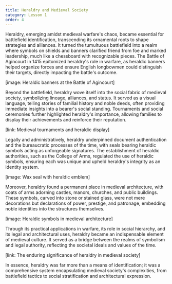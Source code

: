 ```yaml
---
title: Heraldry and Medieval Society
category: Lesson 1
order: 4
---
```


Heraldry, emerging amidst medieval warfare's chaos, became essential
for battlefield identification, transcending its ornamental roots
to shape strategies and alliances. It turned the tumultuous battlefield
into a realm where symbols on shields and banners clarified friend
from foe and marked leadership, much like a chessboard with
recognizable pieces. The Battle of Agincourt in 1415 epitomized
heraldry's role in warfare, as heraldic banners helped organize
forces and ensure English longbowmen could distinguish their targets,
directly impacting the battle's outcome.

[image: Heraldic banners at the Battle of Agincourt]

Beyond the battlefield, heraldry wove itself into the social fabric
of medieval society, symbolizing lineage, alliances, and status.
It served as a visual language, telling stories of familial history
and noble deeds, often providing immediate insights into a bearer's
social standing. Tournaments and social ceremonies further highlighted
heraldry's importance, allowing families to display their achievements
and reinforce their reputation.

[link: Medieval tournaments and heraldic display]

Legally and administratively, heraldry underpinned document
authentication and the bureaucratic processes of the time, with
seals bearing heraldic symbols acting as unforgeable signatures.
The establishment of heraldic authorities, such as the College of
Arms, regulated the use of heraldic symbols, ensuring each was
unique and upheld heraldry's integrity as an identity system.

[image: Wax seal with heraldic emblem]

Moreover, heraldry found a permanent place in medieval architecture,
with coats of arms adorning castles, manors, churches, and public
buildings. These symbols, carved into stone or stained glass, were
not mere decorations but declarations of power, prestige, and
patronage, embedding noble identities into the structures themselves.

[image: Heraldic symbols in medieval architecture]

Through its practical applications in warfare, its role in social
hierarchy, and its legal and architectural uses, heraldry became
an indispensable element of medieval culture. It served as a bridge
between the realms of symbolism and legal authority, reflecting the
societal ideals and values of the time.

[link: The enduring significance of heraldry in medieval society]

In essence, heraldry was far more than a means of identification;
it was a comprehensive system encapsulating medieval society's
complexities, from battlefield tactics to social stratification and
architectural expression.
